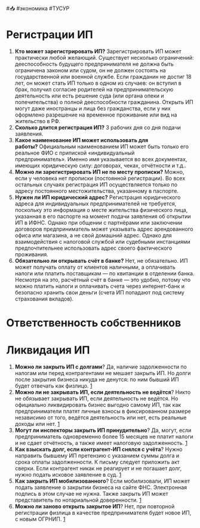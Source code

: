 #📥 #экономика #ТУСУР

# Регистрации ИП
1. **Кто может зарегистрировать ИП?** Зарегистрировать ИП может практически любой желающий. Существует несколько ограничений: дееспособность будущего предпринимателя не должна быть ограничена законом или судом, он не должен состоять на государственной или военной службе. Если гражданин не достиг 18 лет, он может стать ИП только в одном из случаев: он вступил в брак, получил согласие родителей на предпринимательскую деятельность или есть решение суда (или органа опеки и попечительства) о полной дееспособности гражданина. Открыть ИП могут даже иностранцы и лица без гражданства, если у них оформлено разрешение на временное проживание или вид на жительство в РФ.
2. **Сколько длится регистрация ИП?** 3 рабочих дня со дня подачи заявления.
3. **Какое наименование ИП может использовать для работы?** Официальным наименованием ИП может быть только его реальное ФИО с припиской «индивидуальный предприниматель». Именно имя указывается во всех документах, имеющих юридическую силу: договорах, чеках, отчётности и т.д..
4. **Можно ли зарегистрировать ИП не по месту прописки?** Можно, если у человека нет прописки (постоянной регистрации). Во всех остальных случаях регистрация ИП осуществляется только по адресу постоянного местожительства, указанному в паспорте. 
5. **Нужен ли ИП юридический адрес?** Регистрация юридического адреса для индивидуальных предпринимателей не требуется, поскольку это информация о месте жительства физического лица, указанная в его паспорте на момент подачи заявления об открытии ИП в ИФНС. Однако при общении с партнёрами или заключении договоров предприниматель может указывать адрес арендованного офиса или магазина, а не свой домашний адрес. Однако для взаимодействия с налоговой службой или судебными инстанциями предпочтительнее использовать адрес своего фактического проживания.
6. **Обязательно ли открывать счёт в банке?** Нет, не обязательно. ИП может получать оплату от клиентов наличными, а оплачивать налоги или платить поставщикам — по квитанции в отделении банка. Несмотря на это, расчётный счёт в банке — это удобно, потому что можно платить налоги и оплачивать счета через интернет-банк и безопасно хранить свои деньги (счета ИП попадают под систему страхования вкладов). 
# Ответственность собственников
# Ликвидация ИП
1. **Можно ли закрыть ИП с долгами**? Да, наличие задолженности по налогам или перед контрагентами не мешает закрыть ИП. Но долги после закрытия бизнеса никуда не денутся: по ним бывший ИП будет отвечать как физлицо. [1](https://sbis.ru/articles/accounting/kak_zakryt_ip)
2. **Можно ли не закрывать ИП, если деятельность не ведётся**? Никто не обязывает закрывать ИП, если деятельность не ведётся. Но официально ликвидировать бизнес выгодно самому ИП, так как предприниматели платят личные взносы в фиксированном размере независимо от того, ведётся деятельность или нет, есть реальные доходы или нет. [1](https://sbis.ru/articles/accounting/kak_zakryt_ip)
3. **Могут ли инспекторы закрыть ИП принудительно**? Да, могут, если предприниматель одновременно более 15 месяцев не платит налоги и не сдает отчётность, а также имеет налоговую задолженность. [1](https://sbis.ru/articles/accounting/kak_zakryt_ip)
4. **Как взыскать долг, если контрагент-ИП снялся с учёта**? Нужно направить бывшему ИП претензию с указанием суммы долга и срока оплаты задолженности. К письму следует приложить акт сверки. Если контрагент никак не реагирует и не погашает долг, нужно подать исковое заявление в суд. [1](https://sbis.ru/articles/accounting/kak_zakryt_ip)
5. **Как закрыть ИП мобилизованного**? Если мобилизовали, ИП может подать заявление о закрытии бизнеса на сайте ФНС. Электронная подпись в этом случае не нужна. Также закрыть ИП может представитель по нотариальной доверенности. [1](https://sbis.ru/articles/accounting/kak_zakryt_ip)
6. **Можно ли заново открыть закрытое ИП**? Нет, при повторной регистрации физлица в качестве предпринимателя будет новое ИП, с новым ОГРНИП. [1](https://sbis.ru/articles/accounting/kak_zakryt_ip)